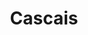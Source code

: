 ---
layout: project
weight: 4
title:  "Cascais"
lang: fi
published: 2016
categories: music_video
category: Musiikkivideo
liftup: true
liftup_image:
  src: projects/cascais_cover.jpg
  alt: "Lähikuva merisotamiehestä tähystämässä kiikarien läpi."
description: "Mumrunnerin 16mm filmille kuvattu ja arkistokuvaa yhdistävä musiikkivideo."
tagline: "Mumrunnerin vaaraa käsittelevä musiikkivideo"
crew:
  director: "Otto Heikola"
  producer: "Valtteri Munkki"
  color: "Valtteri Munkki"
  editor: "Anniina Kauttonen"
  dop: "Otso Lahti"
media:
  video:
    title: "Musiikkivideo"
    vimeo: "https://player.vimeo.com/video/199482872"
---